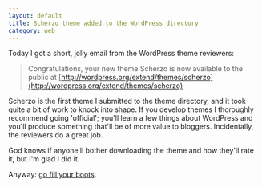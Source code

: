 ```yaml
---
layout: default
title: Scherzo theme added to the WordPress directory
category: web
---
```


Today I got a short, jolly email from the WordPress theme reviewers:


> Congratulations, your new theme Scherzo is now available to the public at [http://wordpress.org/extend/themes/scherzo](http://wordpress.org/extend/themes/scherzo)

Scherzo is the first theme I submitted to the theme directory, and it took quite a bit of work to knock into shape. If you develop themes I thoroughly recommend going 'official'; you'll learn a few things about WordPress and you'll produce something that'll be of more value to bloggers. Incidentally, the reviewers do a great job.

God knows if anyone'll bother downloading the theme and how they'll rate it, but I'm glad I did it.

Anyway: [go fill your boots](http://wordpress.org/extend/themes/scherzo).

